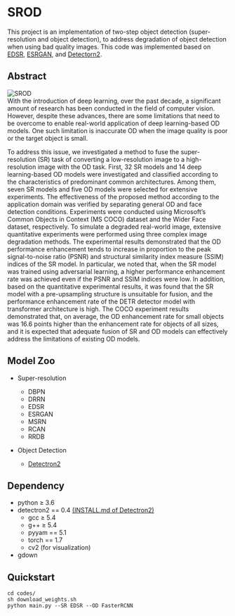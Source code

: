 # SROD
This project is an implementation of two-step object detection (super-resolution and object detection), to address degradation of object detection when using bad quality images. This code was implemented based on [EDSR](https://github.com/sanghyun-son/EDSR-PyTorch), [ESRGAN](https://github.com/xinntao/ESRGAN), and [Detectorn2](https://github.com/facebookresearch/detectron2).

## Abstract
![SROD](https://user-images.githubusercontent.com/44395361/113983961-871f9b80-9885-11eb-910c-d89ebe729399.png)
<br/>
With the introduction of deep learning, over the past decade, a significant amount of research has been conducted in the field of computer vision. However, despite these advances, there are some limitations that need to be overcome to enable real-world application of deep learning-based OD models. One such limitation is inaccurate OD when the image quality is poor or the target object is small.

To address this issue, we investigated a method to fuse the super-resolution (SR) task of converting a low-resolution image to a high-resolution image with the OD task. First, 32 SR models and 14 deep learning-based OD models were investigated and classified according to the characteristics of predominant common architectures. Among them, seven SR models and five OD models were selected for extensive experiments. The effectiveness of the proposed method according to the application domain was verified by separating general OD and face detection conditions. Experiments were conducted using Microsoft’s Common Objects in Context (MS COCO) dataset and the Wider Face dataset, respectively. To simulate a degraded real-world image, extensive quantitative experiments were performed using three complex image degradation methods. The experimental results demonstrated that the OD performance enhancement tends to increase in proportion to the peak signal-to-noise ratio (PSNR) and structural similarity index measure (SSIM) indices of the SR model. In particular, we noted that, when the SR model was trained using adversarial learning, a higher performance enhancement rate was achieved even if the PSNR and SSIM indices were low. In addition, based on the quantitative experimental results, it was found that the SR model with a pre-upsampling structure is unsuitable for fusion, and the performance enhancement rate of the DETR detector model with transformer architecture is high. The COCO experiment results demonstrated that, on average, the OD enhancement rate for small objects was 16.6 points higher than the enhancement rate for objects of all sizes, and it is expected that adequate fusion of SR and OD models can effectively address the limitations of existing OD models.

## Model Zoo
- Super-resolution
  -  DBPN
  -  DRRN
  -  EDSR
  -  ESRGAN
  -  MSRN
  -  RCAN
  -  RRDB

- Object Detection
  -  [Detectron2](https://github.com/facebookresearch/detectron2/blob/master/MODEL_ZOO.md)


## Dependency
- python ≥ 3.6
- detectron2 == 0.4 [(INSTALL.md of Detectron2)](https://github.com/facebookresearch/detectron2/blob/master/INSTALL.md)
  - gcc ≥ 5.4
  - g++ ≥ 5.4
  - pyyam == 5.1
  - torch == 1.7
  - cv2 (for visualization)
- gdown


## Quickstart
```{bash}
cd codes/
sh download_weights.sh
python main.py --SR EDSR --OD FasterRCNN
```
